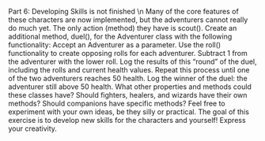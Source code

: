 Part 6: Developing Skills is not finished \n
Many of the core features of these characters are now implemented, but the adventurers cannot  really do much yet. The only action (method) they have is scout().
Create an additional method, duel(), for the Adventurer class with the following functionality:
Accept an Adventurer as a parameter.
Use the roll() functionality to create opposing rolls for each adventurer.
Subtract 1 from the adventurer with the lower roll.
Log the results of this “round” of the duel, including the rolls and current health values.
Repeat this process until one of the two adventurers reaches 50 health.
Log the winner of the duel: the adventurer still above 50 health.
What other properties and methods could these classes have? Should fighters, healers, and wizards have their own methods? Should companions have specific methods?
Feel free to experiment with your own ideas, be they silly or practical. The goal of this exercise is to develop new skills for the characters and yourself! Express your creativity.
